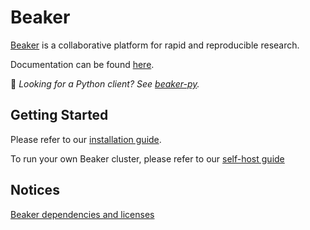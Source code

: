 # Beaker

[Beaker](https://beaker.org) is a collaborative platform for rapid and reproducible research.

Documentation can be found [here](https://github.com/beaker/docs/blob/main/docs).

👀 *Looking for a Python client? See [beaker-py](https://github.com/allenai/beaker-py).*

## Getting Started

Please refer to our [installation guide](https://github.com/beaker/docs/blob/main/docs/start/install.md).

To run your own Beaker cluster, please refer to our
[self-host guide](https://github.com/beaker/docs/blob/main/docs/start/selfhost.md)

## Notices

[Beaker dependencies and licenses](https://app.fossa.io/attribution/a462337b-67c8-418e-8a05-9b6f67de4626)
